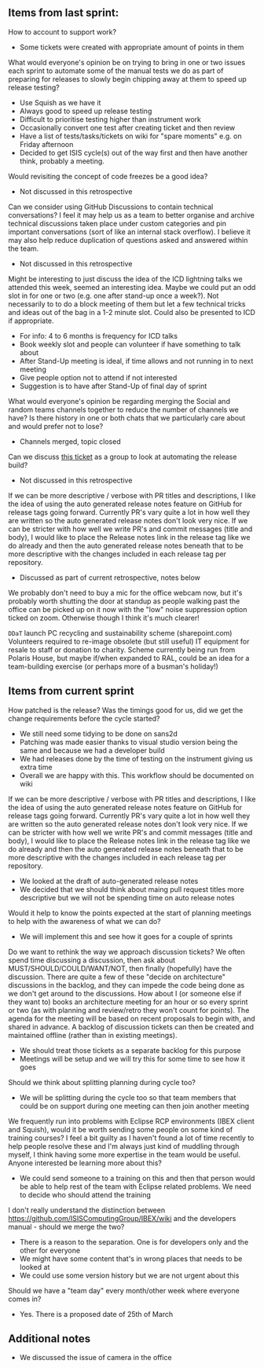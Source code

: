## Items from last sprint:

How to account to support work?
- Some tickets were created with appropriate amount of points in them

What would everyone's opinion be on trying to bring in one or two issues each sprint to automate some of the manual tests we do as part of preparing for releases to slowly begin chipping away at them to speed up release testing?
- Use Squish as we have it
- Always good to speed up release testing
- Difficult to prioritise testing higher than instrument work
- Occasionally convert one test after creating ticket and then review
- Have a list of tests/tasks/tickets on wiki for "spare moments" e.g. on Friday afternoon
- Decided to get ISIS cycle(s) out of the way first and then have another think, probably a meeting.


Would revisiting the concept of code freezes be a good idea?
- Not discussed in this retrospective

Can we consider using GitHub Discussions to contain technical conversations?  I feel it may help us as a team to better organise and archive technical discussions taken place under custom categories and pin important conversations (sort of like an internal stack overflow). I believe it may also help reduce duplication of questions asked and answered within the team. 
- Not discussed in this retrospective

Might be interesting to just discuss the idea of the ICD lightning talks we attended this week, seemed an interesting idea.  Maybe we could put an odd slot in for one or two (e.g. one after stand-up once a week?).  Not necessarily to to do a block meeting of them but let a few technical tricks and ideas out of the bag in a 1-2 minute slot. Could also be presented to ICD if appropriate.
- For info: 4 to 6 months is frequency for ICD talks
- Book weekly slot and people can volunteer if have something to talk about
- After Stand-Up meeting is ideal, if time allows and not running in to next meeting
- Give people option not to attend if not interested
- Suggestion is to have after Stand-Up of final day of sprint

What would everyone's opinion be regarding merging the Social and random teams channels together to reduce the number of channels we have?
Is there history in one or both chats that we particularly care about and would prefer not to lose?
- Channels merged, topic closed

Can we discuss [this ticket](https://github.com/ISISComputingGroup/IBEX/issues/6973#issuecomment-1015399722) as a group to look at automating the release build?
- Not discussed in this retrospective

If we can be more descriptive / verbose with PR titles and descriptions, I like the idea of using the auto generated release notes feature on GitHub for release tags going forward. Currently PR's vary quite a lot in how well they are written so the auto generated release notes don't look very nice.
If we can be stricter with how well we write PR's and commit messages (title and body), I would like to place the Release notes link in the release tag like we do already and then the auto generated release notes beneath that to be more descriptive with the changes included in each release tag per repository.
- Discussed as part of current retrospective, notes below

We probably don't need to buy a mic for the office webcam now, but it's probably worth shutting the door at standup as people walking past the office can be picked up on it now with the "low" noise suppression option ticked on zoom. Otherwise though I think it's much clearer! 

`DDaT` launch PC recycling and sustainability scheme (sharepoint.com) Volunteers required to re-image obsolete (but still useful) IT equipment for resale to staff or donation to charity.  Scheme currently being run from Polaris House, but maybe if/when expanded to RAL, could be an idea for a team-building exercise (or perhaps more of a busman's holiday!)

## Items from current sprint

How patched is the release? Was the timings good for us, did we get the change requirements before the cycle started?
- We still need some tidying to be done on sans2d
- Patching was made easier thanks to visual studio version being the same and
because we had a developer build
- We had releases done by the time of testing on the instrument giving us extra time
- Overall we are happy with this. This workflow should be documented on wiki

If we can be more descriptive / verbose with PR titles and descriptions, I like the idea of using the auto generated release notes feature on GitHub for release tags going forward. Currently PR's vary quite a lot in how well they are written so the auto generated release notes don't look very nice.
If we can be stricter with how well we write PR's and commit messages (title and body), I would like to place the Release notes link in the release tag like we do already and then the auto generated release notes beneath that to be more descriptive with the changes included in each release tag per repository.
- We looked at the draft of auto-generated release notes
- We decided that we should think about maing pull request titles more descriptive but
we will not be spending time on auto release notes

Would it help to know the points expected at the start of planning meetings to help with the awareness of what we can do?
- We will implement this and see how it goes for a couple of sprints

Do we want to rethink the way we approach discussion tickets? We often spend time discussing a discussion, then ask about MUST/SHOULD/COULD/WANT/NOT, then finally (hopefully) have the discussion. There are quite a few of these "decide on architecture" discussions in the backlog, and they can impede the code being done as we don't get around to the discussions. How about I (or someone else if they want to) books an architecture meeting for an hour or so every sprint or two (as with planning and review/retro they won't count for points). The agenda for the meeting will be based on recent proposals to begin with, and shared in advance. A backlog of discussion tickets can then be created and maintained offline (rather than in existing meetings).
- We should treat those tickets as a separate backlog for this purpose
- Meetings will be setup and we will try this for some time to see how it goes

Should we think about splitting planning during cycle too?
- We will be splitting during the cycle too so that team members that could be on
support during one meeting can then join another meeting

We frequently run into problems with Eclipse RCP environments (IBEX client and Squish), would it be worth sending some people on some kind of training courses? I feel a bit guilty as I haven't found a lot of time recently to help people resolve these and I'm always just kind of muddling through myself, I think having some more expertise in the team would be useful. Anyone interested be learning more about this?
- We could send someone to a training on this and then that person would be able to help rest of the team with Eclipse related problems. We need to decide who should attend the training

I don't really understand the distinction between https://github.com/ISISComputingGroup/IBEX/wiki and the developers manual - should we merge the two? 
- There is a reason to the separation. One is for developers only and the other for everyone
- We might have some content that's in wrong places that needs to be looked at
- We could use some version history but we are not urgent about this

Should we have a "team day" every month/other week where everyone comes in? 
- Yes. There is a proposed date of 25th of March

## Additional notes
- We discussed the issue of camera in the office
